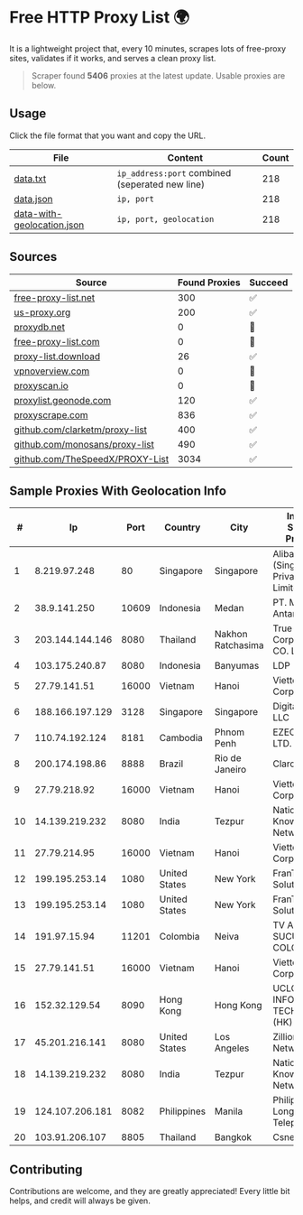 
# Free HTTP Proxy List 🌍

It is a lightweight project that, every 10 minutes, scrapes lots of free-proxy sites, validates if it works, and serves a clean proxy list.


> Scraper found **5406** proxies at the latest update. Usable proxies are below.

## Usage

Click the file format that you want and copy the URL.


|File|Content|Count|
|----|-------|-----|
|[data.txt](https://raw.githubusercontent.com/themiralay/Proxy-List-World/master/data.txt)|`ip_address:port` combined (seperated new line)|218|
|[data.json](https://raw.githubusercontent.com/themiralay/Proxy-List-World/master/data.json)|`ip, port`|218|
|[data-with-geolocation.json](https://raw.githubusercontent.com/themiralay/Proxy-List-World/master/data-with-geolocation.json)|`ip, port, geolocation`|218|

## Sources

|Source|Found Proxies|Succeed|
|------|-------------|-------|
|[free-proxy-list.net](https://free-proxy-list.net)|300|✅|
|[us-proxy.org](https://www.us-proxy.org)|200|✅|
|[proxydb.net](http://proxydb.net)|0|🚫|
|[free-proxy-list.com](https://free-proxy-list.com/?page=&port=&type%5B%5D=http&type%5B%5D=https&up_time=0&search=Search)|0|🚫|
|[proxy-list.download](https://www.proxy-list.download/HTTP)|26|✅|
|[vpnoverview.com](https://vpnoverview.com/privacy/anonymous-browsing/free-proxy-servers)|0|🚫|
|[proxyscan.io](https://www.proxyscan.io)|0|🚫|
|[proxylist.geonode.com](https://proxylist.geonode.com/api/proxy-list?limit=300&page=1&sort_by=lastChecked&sort_type=desc&protocols=http,https)|120|✅|
|[proxyscrape.com](https://api.proxyscrape.com/v2/?request=displayproxies&protocol=http&timeout=10000&country=all&ssl=all&anonymity=all)|836|✅|
|[github.com/clarketm/proxy-list](https://raw.githubusercontent.com/clarketm/proxy-list/master/proxy-list-raw.txt)|400|✅|
|[github.com/monosans/proxy-list](https://raw.githubusercontent.com/monosans/proxy-list/main/proxies/http.txt)|490|✅|
|[github.com/TheSpeedX/PROXY-List](https://raw.githubusercontent.com/TheSpeedX/PROXY-List/master/http.txt)|3034|✅|


## Sample Proxies With Geolocation Info

|#|Ip|Port|Country|City|Internet Service Provider|
|-|--|----|-------|----|-------------------------|
|1|8.219.97.248|80|Singapore|Singapore|Alibaba Cloud (Singapore) Private Limited|
|2|38.9.141.250|10609|Indonesia|Medan|PT. Media Antar Nusa|
|3|203.144.144.146|8080|Thailand|Nakhon Ratchasima|True Internet Corporation CO. Ltd.|
|4|103.175.240.87|8080|Indonesia|Banyumas|LDP|
|5|27.79.141.51|16000|Vietnam|Hanoi|Viettel Corporation|
|6|188.166.197.129|3128|Singapore|Singapore|DigitalOcean, LLC|
|7|110.74.192.124|8181|Cambodia|Phnom Penh|EZECOM CO., LTD.|
|8|200.174.198.86|8888|Brazil|Rio de Janeiro|Claro S.A|
|9|27.79.218.92|16000|Vietnam|Hanoi|Viettel Corporation|
|10|14.139.219.232|8080|India|Tezpur|National Knowledge Network|
|11|27.79.214.95|16000|Vietnam|Hanoi|Viettel Corporation|
|12|199.195.253.14|1080|United States|New York|FranTech Solutions|
|13|199.195.253.14|1080|United States|New York|FranTech Solutions|
|14|191.97.15.94|11201|Colombia|Neiva|TV AZTECA SUCURSAL COLOMBIA|
|15|27.79.141.51|16000|Vietnam|Hanoi|Viettel Corporation|
|16|152.32.129.54|8090|Hong Kong|Hong Kong|UCLOUD INFORMATION TECHNOLOGY (HK) LIMITED|
|17|45.201.216.141|8080|United States|Los Angeles|Zillion Network Inc.|
|18|14.139.219.232|8080|India|Tezpur|National Knowledge Network|
|19|124.107.206.181|8082|Philippines|Manila|Philippine Long Distance Telephone Co.|
|20|103.91.206.107|8805|Thailand|Bangkok|Csne Co., Ltd.|



## Contributing

Contributions are welcome, and they are greatly appreciated! Every
little bit helps, and credit will always be given.


